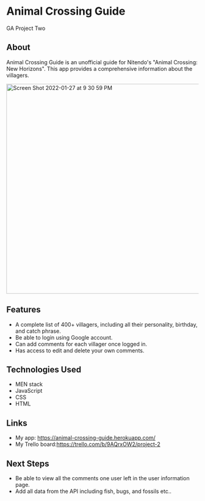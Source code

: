 # Animal Crossing Guide
GA Project Two

## About
Animal Crossing Guide is an unofficial guide for Nitendo's "Animal Crossing: New Horizons". This app provides a comprehensive information about the villagers.

<img width="549" alt="Screen Shot 2022-01-27 at 9 30 59 PM" src="https://user-images.githubusercontent.com/95502987/151477029-aa0d52b1-07f2-4c84-bc3a-5fd8be05e7ae.png">


## Features
* A complete list of 400+ villagers, including all their personality, birthday, and catch phrase.
* Be able to login using Google account.
* Can add comments for each villager once logged in.
* Has access to edit and delete your own comments.

## Technologies Used
* MEN stack
* JavaScript
* CSS
* HTML

## Links
* My app: https://animal-crossing-guide.herokuapp.com/
* My Trello board:https://trello.com/b/9AQrxOW2/project-2

## Next Steps
* Be able to view all the comments one user left in the user information page.
* Add all data from the API including fish, bugs, and fossils etc..
